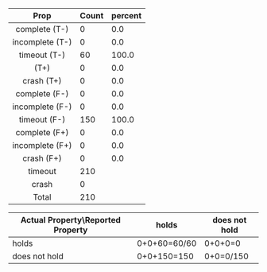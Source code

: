 
| Prop | Count | percent |
|:----:|:------|:--|
|complete   (T-)|0| 0.0 |
|incomplete (T-)|0|0.0 |
|timeout    (T-)|60|100.0 |
|           (T+)|0|0.0 |
|crash      (T+)|0|0.0 |
|complete   (F-)|0|0.0 |
|incomplete (F-)|0|0.0 |
|timeout    (F-)|150|100.0 |
|complete   (F+)|0|0.0 |
|incomplete (F+)|0|0.0 |
|crash      (F+)|0|0.0 |
|timeout        |210| |
|crash          |0| |
|Total          |210| |

| Actual Property\Reported Property | holds | does not hold |
|------------------------------------|-------|---------------|
| holds | 0+0+60=60/60 | 0+0+0=0 |
| does not hold | 0+0+150=150 | 0+0=0/150 |

